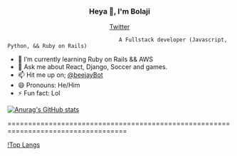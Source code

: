 <h3 align="center"> Heya 👋, I'm Bolaji</h3>
<p align="center">
  <a href="https://twitter.com/beejayBot">Twitter</a>
</p>

                                                        
                                       A Fullstack developer (Javascript, Python, && Ruby on Rails)

- 🌱 I’m currently learning Ruby on Rails && AWS
- 💬 Ask me about React, Django, Soccer and games.
- 📫 Hit me up on; [@beejayBot](https://twitter.com/beejayBot)
- 😄 Pronouns: He/Him
- ⚡ Fun fact: Lol


<!-- [!Beejay-bot's GitHub stats] (https://github-readme-stats.vercel.app/api?username=Beejay-bot&count_private=true&show_icons=true&theme=prussian) -->

[![Anurag's GitHub stats](https://github-readme-stats.vercel.app/api?username=Beejay-bot&count_private=true&show_icons=true&theme=prussian)](https://github.com/anuraghazra/github-readme-stats)


===================================================================================

[!Top Langs](https://github-readme-stats.vercel.app/api/top-langs/?username=Beejay-bot&layout=compact)
